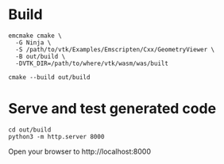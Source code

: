# Build

```
emcmake cmake \
  -G Ninja \
  -S /path/to/vtk/Examples/Emscripten/Cxx/GeometryViewer \
  -B out/build \
  -DVTK_DIR=/path/to/where/vtk/wasm/was/built

cmake --build out/build
```

# Serve and test generated code

```
cd out/build
python3 -m http.server 8000
```

Open your browser to http://localhost:8000
